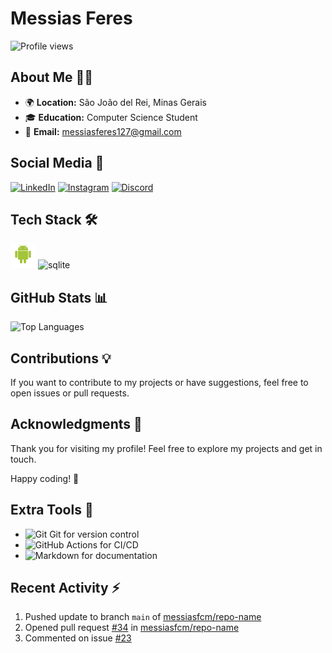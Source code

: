 # Messias Feres

![Profile views](https://komarev.com/ghpvc/?username=messiasfcm&label=Profile%20views&color=0e75b6&style=flat)

## About Me 🙋‍♂️

- 🌍 **Location:** São João del Rei, Minas Gerais
- 🎓 **Education:** Computer Science Student
- 📧 **Email:** messiasferes127@gmail.com

## Social Media 📱

[![LinkedIn](https://img.shields.io/badge/LinkedIn-messiasfcm-blue)](https://linkedin.com/in/messiasfcm)
[![Instagram](https://img.shields.io/badge/Instagram-messiasfcm-orange)](https://instagram.com/messiasfcm)
[![Discord](https://img.shields.io/badge/Discord-287618916111482880-lightgrey)](https://discord.gg/287618916111482880)

## Tech Stack 🛠️

<p align="left">
  <!-- Icons for technologies Messias is familiar with -->
  <img src="https://raw.githubusercontent.com/devicons/devicon/master/icons/android/android-original-wordmark.svg" alt="android" width="40" height="40"/>
  <!-- More icons... -->
  <img src="https://www.vectorlogo.zone/logos/sqlite/sqlite-icon.svg" alt="sqlite" width="40" height="40"/>
</p>

## GitHub Stats 📊

![Top Languages](https://github-readme-stats.vercel.app/api/top-langs?username=messiasfcm&show_icons=true&locale=en&layout=compact&theme=dark)

## Contributions 💡

If you want to contribute to my projects or have suggestions, feel free to open issues or pull requests.

## Acknowledgments 🎉

Thank you for visiting my profile! Feel free to explore my projects and get in touch.

Happy coding! 🚀

## Extra Tools 🧰

- ![Git](https://img.shields.io/badge/Git-F05032?style=flat&logo=git&logoColor=white) Git for version control
- ![GitHub Actions](https://img.shields.io/badge/GitHub_Actions-2088FF?style=flat&logo=github-actions&logoColor=white) for CI/CD
- ![Markdown](https://img.shields.io/badge/Markdown-000000?style=flat&logo=markdown&logoColor=white) for documentation

## Recent Activity ⚡

<!--START_SECTION:activity-->
1. Pushed update to branch `main` of [messiasfcm/repo-name](https://github.com/messiasfcm/repo-name)
2. Opened pull request [#34](https://github.com/messiasfcm/repo-name/pull/34) in [messiasfcm/repo-name](https://github.com/messiasfcm/repo-name)
3. Commented on issue [#23](https://github.com/messiasfcm/repo-name/issues/23)
<!--END_SECTION:activity-->

